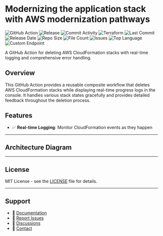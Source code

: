 # Modernizing the application stack with AWS modernization pathways

![GitHub Action](https://img.shields.io/badge/GitHub-Action-blue?logo=github)&nbsp;![Release](https://github.com/subhamay-bhattacharyya/3503-migration-tf/actions/workflows/release.yaml/badge.svg)&nbsp;![Commit Activity](https://img.shields.io/github/commit-activity/t/subhamay-bhattacharyya/3503-migration-tf)&nbsp;![Terraform](https://img.shields.io/badge/AWS-Terraform-orange?logo=amazonaws)&nbsp;![Last Commit](https://img.shields.io/github/last-commit/subhamay-bhattacharyya/3503-migration-tf)&nbsp;![Release Date](https://img.shields.io/github/release-date/subhamay-bhattacharyya/3503-migration-tf)&nbsp;![Repo Size](https://img.shields.io/github/repo-size/subhamay-bhattacharyya/3503-migration-tf)&nbsp;![File Count](https://img.shields.io/github/directory-file-count/subhamay-bhattacharyya/3503-migration-tf)&nbsp;![Issues](https://img.shields.io/github/issues/subhamay-bhattacharyya/3503-migration-tf)&nbsp;![Top Language](https://img.shields.io/github/languages/top/subhamay-bhattacharyya/3503-migration-tf)&nbsp;![Custom Endpoint](https://img.shields.io/endpoint?url=https://gist.githubusercontent.com/bsubhamay/a653905d4db1313ed728af7aa6b68df1/raw/3503-migration-tf.json?)


A GitHub Action for deleting AWS CloudFormation stacks with real-time logging and comprehensive error handling.

## Overview

This GitHub Action provides a reusable composite workflow that deletes AWS CloudFormation stacks while displaying real-time progress logs in the console. It handles various stack states gracefully and provides detailed feedback throughout the deletion process.

## Features

- ✅ **Real-time Logging**: Monitor CloudFormation events as they happen

---

## Architecture Diagram


---

## License

MIT License - see the [LICENSE](LICENSE) file for details.

---

## Support

- 📖 [Documentation](https://github.com/subhamay-bhattacharyya/3503-migration-tf/wiki)
- 🐛 [Report Issues](https://github.com/subhamay-bhattacharyya/3503-migration-tf/issues)
- 💬 [Discussions](https://github.com/subhamay-bhattacharyya/3503-migration-tf/discussions)
- 📧 [Contact](mailto:support@subhamay.aws@gmail.com)